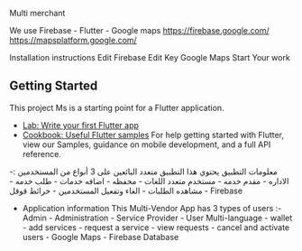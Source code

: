  Multi merchant 



We use
Firebase - Flutter - Google maps
https://firebase.google.com/
https://mapsplatform.google.com/

Installation instructions
Edit Firebase 
Edit Key Google Maps 
Start Your work

## Getting Started
This project Ms is a starting point for a Flutter application.
- [Lab: Write your first Flutter app](https://flutter.dev/docs/get-started/codelab)
- [Cookbook: Useful Flutter samples](https://flutter.dev/docs/cookbook)
For help getting started with Flutter, view our
Samples, guidance on mobile development, and a full API reference.


معلومات التطبيق
يحتوي هذا التطبيق متعدد البائعين على 3 أنواع من المستخدمين :-  الاداره - مقدم خدمه - مستخدم
متعدد اللغات - محفظه - اضافه خدمات - طلب خدمه - مشاهده الطلبات - الغاء وتفعيل المستخدمين - خرائط قوقل - Firebase


- Application information
This Multi-Vendor App has 3 types of users :- Admin - Administration - Service Provider - User
Multi-language - wallet - add services - request a service - view requests - cancel and activate users - Google Maps - Firebase Database

